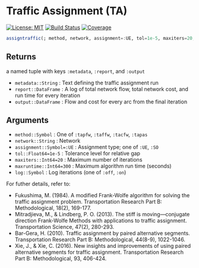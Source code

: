 # Traffic Assignment (TA)

[![License: MIT](https://img.shields.io/badge/License-MIT-yellow.svg)](https://opensource.org/licenses/MIT)
[![Build Status](https://github.com/anmol1104/TA.jl/actions/workflows/CI.yml/badge.svg?branch=master)](https://github.com/anmol1104/TA.jl/actions/workflows/CI.yml?query=branch%3Amaster)
[![Coverage](https://codecov.io/gh/anmol1104/TA.jl/branch/master/graph/badge.svg)](https://codecov.io/gh/anmol1104/TA.jl)

```julia
assigntraffic(; method, network, assignment=:UE, tol=1e-5, maxiters=20, maxruntime=300, log=:off)
```

## Returns
a named tuple with keys `:metadata`, `:report`, and `:output`
- `metadata::String`  : Text defining the traffic assignment run 
- `report::DataFrame` : A log of total network flow, total network cost, and run time for every iteration
- `output::DataFrame` : Flow and cost for every arc from the final iteration

## Arguments
- `method::Symbol`          : One of `:tapfw`, `:taffw`, `:tacfw`, `:tapas`
- `network::String`         : Network
- `assignment::Symbol=:UE`  : Assignment type; one of `:UE`, `:SO`
- `tol::Float64=1e-5`       : Tolerance level for relative gap
- `maxiters::Int64=20`      : Maximum number of iterations
- `maxruntime::Int64=300`   : Maximum algorithm run time (seconds)
- `log::Symbol`             : Log iterations (one of `:off`, `:on`)

For futher details, refer to:
- Fukushima, M. (1984). A modified Frank-Wolfe algorithm for solving the traffic assignment problem. Transportation Research Part B: Methodological, 18(2), 169-177.
- Mitradjieva, M., & Lindberg, P. O. (2013). The stiff is moving—conjugate direction Frank-Wolfe Methods with applications to traffic assignment. Transportation Science, 47(2), 280-293.
- Bar-Gera, H. (2010). Traffic assignment by paired alternative segments. Transportation Research Part B: Methodological, 44(8-9), 1022-1046.
- Xie, J., & Xie, C. (2016). New insights and improvements of using paired alternative segments for traffic assignment. Transportation Research Part B: Methodological, 93, 406-424.